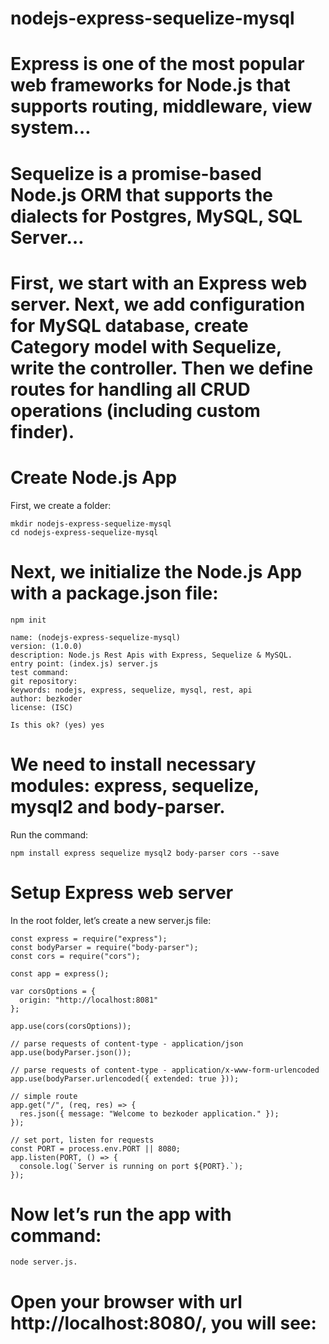 # nodejs-express-sequelize-mysql

# Express is one of the most popular web frameworks for Node.js that supports routing, middleware, view system…

# Sequelize is a promise-based Node.js ORM that supports the dialects for Postgres, MySQL, SQL Server…

# First, we start with an Express web server. Next, we add configuration for MySQL database, create Category model with Sequelize, write the controller. Then we define routes for handling all CRUD operations (including custom finder).


# Create Node.js App
First, we create a folder:

    mkdir nodejs-express-sequelize-mysql
    cd nodejs-express-sequelize-mysql
    
# Next, we initialize the Node.js App with a package.json file:

    npm init

    name: (nodejs-express-sequelize-mysql) 
    version: (1.0.0) 
    description: Node.js Rest Apis with Express, Sequelize & MySQL.
    entry point: (index.js) server.js
    test command: 
    git repository: 
    keywords: nodejs, express, sequelize, mysql, rest, api
    author: bezkoder
    license: (ISC)

    Is this ok? (yes) yes
    
    
# We need to install necessary modules: express, sequelize, mysql2 and body-parser.
Run the command:

    npm install express sequelize mysql2 body-parser cors --save
    
# Setup Express web server
In the root folder, let’s create a new server.js file:

    const express = require("express");
    const bodyParser = require("body-parser");
    const cors = require("cors");

    const app = express();

    var corsOptions = {
      origin: "http://localhost:8081"
    };

    app.use(cors(corsOptions));

    // parse requests of content-type - application/json
    app.use(bodyParser.json());

    // parse requests of content-type - application/x-www-form-urlencoded
    app.use(bodyParser.urlencoded({ extended: true }));

    // simple route
    app.get("/", (req, res) => {
      res.json({ message: "Welcome to bezkoder application." });
    });

    // set port, listen for requests
    const PORT = process.env.PORT || 8080;
    app.listen(PORT, () => {
      console.log(`Server is running on port ${PORT}.`);
    });
    
    
# Now let’s run the app with command: 

    node server.js.

 # Open your browser with url http://localhost:8080/, you will see:
